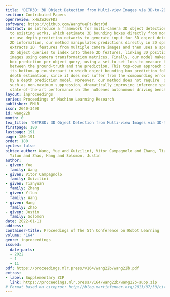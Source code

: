 ```yaml
---
title: 'DETR3D: 3D Object Detection from Multi-view Images via 3D-to-2D Queries'
section: Contributed Papers
openreview: xHnJS2GYFDz
software: https://github.com/WangYueFt/detr3d
abstract: We introduce a framework for multi-camera 3D object detection. In contrast
  to existing works, which estimate 3D bounding boxes directly from monocular images
  or use depth prediction networks to generate input for 3D object detection from
  2D information, our method manipulates predictions directly in 3D space. Our architecture
  extracts 2D  features from multiple camera images and then uses a sparse set of
  3D object queries to index into these 2D features, linking 3D positions to multi-view
  images using camera transformation matrices. Finally, our model makes a bounding
  box prediction per object query, using a set-to-set loss to measure the discrepancy
  between the ground-truth and the prediction. This top-down approach outperforms
  its bottom-up counterpart in which object bounding box prediction follows per-pixel
  depth estimation, since it does not suffer from the compounding error introduced
  by a depth prediction model. Moreover, our method does not require  post-processing
  such as non-maximum suppression, dramatically improving inference speed. We achieve
  state-of-the-art performance on the nuScenes autonomous driving benchmark.
layout: inproceedings
series: Proceedings of Machine Learning Research
publisher: PMLR
issn: 2640-3498
id: wang22b
month: 0
tex_title: 'DETR3D: 3D Object Detection from Multi-view Images via 3D-to-2D Queries'
firstpage: 180
lastpage: 191
page: 180-191
order: 180
cycles: false
bibtex_author: Wang, Yue and Guizilini, Vitor Campagnolo and Zhang, Tianyuan and Wang,
  Yilun and Zhao, Hang and Solomon, Justin
author:
- given: Yue
  family: Wang
- given: Vitor Campagnolo
  family: Guizilini
- given: Tianyuan
  family: Zhang
- given: Yilun
  family: Wang
- given: Hang
  family: Zhao
- given: Justin
  family: Solomon
date: 2022-01-11
address:
container-title: Proceedings of The 5th Conference on Robot Learning
volume: '164'
genre: inproceedings
issued:
  date-parts:
  - 2022
  - 1
  - 11
pdf: https://proceedings.mlr.press/v164/wang22b/wang22b.pdf
extras:
- label: Supplementary ZIP
  link: https://proceedings.mlr.press/v164/wang22b/wang22b-supp.zip
# Format based on citeproc: http://blog.martinfenner.org/2013/07/30/citeproc-yaml-for-bibliographies/
---
```

